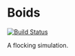# Boids

[![Build Status](https://travis-ci.org/AaronRobson/Boids.svg?branch=master)](https://travis-ci.org/AaronRobson/Boids)

A flocking simulation.
